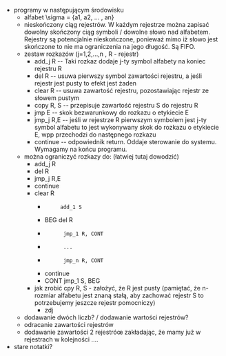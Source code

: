 
- programy w następującym środowisku
	- alfabet \sigma = {a1, a2, ... , an}
	- nieskończony ciąg rejestrów. W każdym rejestrze można zapisać dowolny skończony ciąg symboli / dowolne słowo nad alfabetem. Rejestry są potencjalnie nieskończone, ponieważ mimo iż słowo jest skończone to nie ma ograniczenia na jego długość. Są FIFO. 
	- zestaw rozkazów (j=1,2,...,n , R - rejestr)
		- add_j R -- Taki rozkaz dodaje j-ty symbol alfabety na koniec rejestru R
		- del R -- usuwa pierwszy symbol zawartości rejestru, a jeśli rejestr jest pusty to efekt jest żaden
		- clear R -- usuwa zawartość rejestru, pozostawiając rejestr ze słowem pustym
		- copy R, S -- przepisuje zawartość rejestru S do rejestru R
		- jmp E -- skok bezwarunkowy do rozkazu o etykiecie E
		- jmp_j R,E -- jeśli w rejestrze R pierwszym symbolem jest j-ty symbol alfabetu to jest wykonywany skok do rozkazu o etykiecie E, wpp przechodzi do następnego rozkazu
		- continue -- odpowiednik return. Oddaje sterowanie do systemu. Wymagamy na końcu programu.
	- można ograniczyć rozkazy do: (łatwiej tutaj dowodzić)
		- add_j R
		- del R
		- jmp_j R,E
		- continue
		- clear R
			-          add_1 S
			- BEG  del R
			-           jmp_1 R, CONT
			-           ...
			-           jmp_n R, CONT
			- continue
			- CONT  jmp_1 S, BEG
		- jak zrobić cpy R, S   - założyć, że R jest pusty (pamiętać, że n-rozmiar alfabetu jest znaną stałą, aby zachować rejestr S to potrzebujemy jeszcze rejestr pomocniczy)
			- zdj
	- dodawanie dwóch liczb? / dodawanie wartości rejestrów?
	- odracanie zawartości rejestrów
	- dodawanie zawartości 2 rejestróœ zakładając, że mamy już w rejestrach w kolejności .... 
- stare notatki?